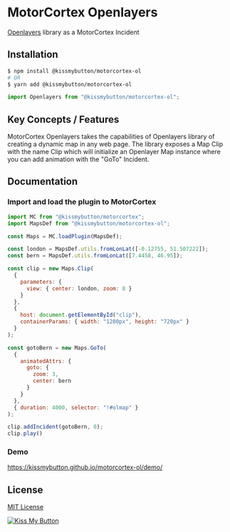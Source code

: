 # MotorCortex Openlayers

[Openlayers](https://openlayers.org/) library as a MotorCortex Incident

## Installation
```bash
$ npm install @kissmybutton/motorcortex-ol
# OR
$ yarn add @kissmybutton/motorcortex-ol
```

```javascript
import Openlayers from "@kissmybutton/motorcortex-ol";
```


## Key Concepts / Features
MotorCortex Openlayers takes the capabilities of Openlayers library of creating a dynamic map in any web page.
The library exposes a Map Clip with the name Clip which will initialize an Openlayer Map instance where you can add animation with the "GoTo" Incident.


## Documentation
### Import and load the plugin to MotorCortex
```javascript
import MC from "@kissmybutton/motorcortex";
import MapsDef from "@kissmybutton/motorcortex-ol";

const Maps = MC.loadPlugin(MapsDef);

const london = MapsDef.utils.fromLonLat([-0.12755, 51.507222]);
const bern = MapsDef.utils.fromLonLat([7.4458, 46.95]);

const clip = new Maps.Clip(
  {
    parameters: {
      view: { center: london, zoom: 8 }
    }
  },
  {
    host: document.getElementById("clip"),
    containerParams: { width: "1280px", height: "720px" }
  }
);

const gotoBern = new Maps.GoTo(
  {
    animatedAttrs: {
      goto: {
        zoom: 3,
        center: bern
      }
    }
  },
  { duration: 4000, selector: "!#olmap" }
);

clip.addIncident(gotoBern, 0);
clip.play()
```

### Demo
https://kissmybutton.github.io/motorcortex-ol/demo/


## License
[MIT License](https://opensource.org/licenses/MIT)

  
  
[![Kiss My Button](https://presskit.kissmybutton.gr/logos/kissmybutton-logo-small.png)](https://kissmybutton.gr)
